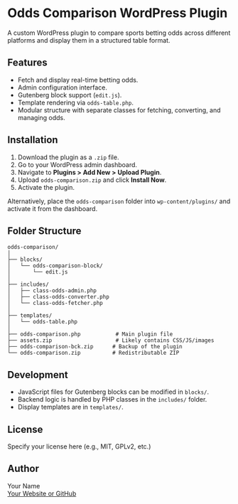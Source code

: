 # Odds Comparison WordPress Plugin

A custom WordPress plugin to compare sports betting odds across different platforms and display them in a structured table format.

## Features

- Fetch and display real-time betting odds.
- Admin configuration interface.
- Gutenberg block support (`edit.js`).
- Template rendering via `odds-table.php`.
- Modular structure with separate classes for fetching, converting, and managing odds.

## Installation

1. Download the plugin as a `.zip` file.
2. Go to your WordPress admin dashboard.
3. Navigate to **Plugins > Add New > Upload Plugin**.
4. Upload `odds-comparison.zip` and click **Install Now**.
5. Activate the plugin.

Alternatively, place the `odds-comparison` folder into `wp-content/plugins/` and activate it from the dashboard.

## Folder Structure

```
odds-comparison/
│
├── blocks/
│   └── odds-comparison-block/
│       └── edit.js
│
├── includes/
│   ├── class-odds-admin.php
│   ├── class-odds-converter.php
│   └── class-odds-fetcher.php
│
├── templates/
│   └── odds-table.php
│
├── odds-comparison.php           # Main plugin file
├── assets.zip                    # Likely contains CSS/JS/images
├── odds-comparison-bck.zip      # Backup of the plugin
└── odds-comparison.zip          # Redistributable ZIP
```

## Development

- JavaScript files for Gutenberg blocks can be modified in `blocks/`.
- Backend logic is handled by PHP classes in the `includes/` folder.
- Display templates are in `templates/`.

## License

Specify your license here (e.g., MIT, GPLv2, etc.)

## Author

Your Name  
[Your Website or GitHub](https://github.com/your-profile)
